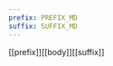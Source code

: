 ```yaml
---
prefix: PREFIX_MD
suffix: SUFFIX_MD
---
```

<!doctype html>
<html lang="en-US">
<head>
    <meta charset="UTF-8">
    <title></title>
</head>
<body>
[[prefix]][[body]][[suffix]]
</body>
</html>
